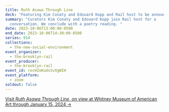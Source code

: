 ```yaml
---
title: Ruth Asawa Through Line
deck: "Featuring Kim Conaty and Edouard Kopp and Rail host to be announced "
summary: "Curators Kim Conaty and Edouard Kopp join Rail host for a
  conversation. We conclude with a poetry reading. "
date: 2023-10-06T13:00:00-0500
end_date: 2023-10-06T14:30:00-0500
series: 914
collections:
  - the-new-social-environment
event_organizer:
  - the-brooklyn-rail
event_producer:
  - the-brooklyn-rail
event_id: recHZoKuUs5vXgWIH
event_platform:
  - zoom
soldout: false
---
```

[V﻿isit *Ruth Asawa Through Line*, on view at Whitney Museum of American Art through January 15, 2024 →](https://whitney.org/exhibitions/ruth-asawa-through-line)